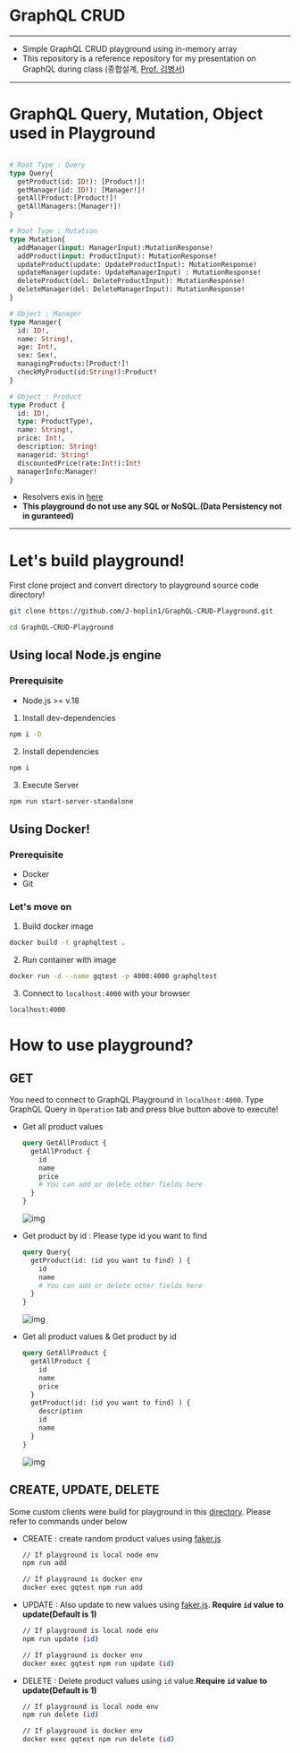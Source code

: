 GraphQL CRUD
===
***
- Simple GraphQL CRUD playground using in-memory array
- This repository is a reference repository for my presentation on GraphQL during class (종합설계, [Prof. 김병서](http://bcnlab.hongik.ac.kr/professor.html))
***
# GraphQL Query, Mutation, Object used in Playground
```graphql

# Root Type : Query
type Query{
  getProduct(id: ID!): [Product!]!
  getManager(id: ID!): [Manager!]!
  getAllProduct:[Product!]!
  getAllManagers:[Manager!]!
}

# Root Type : Mutation
type Mutation{
  addManager(input: ManagerInput):MutationResponse!
  addProduct(input: ProductInput): MutationResponse!
  updateProduct(update: UpdateProductInput): MutationResponse!
  updateManager(update: UpdateManagerInput) : MutationResponse!
  deleteProduct(del: DeleteProductInput): MutationResponse!
  deleteManager(del: DeleteManagerInput): MutationResponse!
}

# Object : Manager
type Manager{
  id: ID!,
  name: String!,
  age: Int!,
  sex: Sex!,
  managingProducts:[Product!]!
  checkMyProduct(id:String!):Product!
}

# Object : Product
type Product {
  id: ID!,
  type: ProductType!,
  name: String!,
  price: Int!,
  description: String!
  managerid: String!
  discountedPrice(rate:Int!):Int!
  managerInfo:Manager!
}

```
- Resolvers exis in [here](./src/Resolver/)
- **This playground do not use any SQL or NoSQL.(Data Persistency not in guranteed)**
***
# Let's build playground!
First clone project and convert directory to playground source code directory!
```bash
git clone https://github.com/J-hoplin1/GraphQL-CRUD-Playground.git

cd GraphQL-CRUD-Playground
```
## Using local Node.js engine

### Prerequisite

- Node.js >= v.18

1. Install dev-dependencies

```bash
npm i -D
```

2. Install dependencies

```bash
npm i
```

3. Execute Server

```bash
npm run start-server-standalone
```

## Using Docker!

### Prerequisite

- Docker
- Git

### Let's move on
1. Build docker image

```bash
docker build -t graphqltest .
```

2. Run container with image

```bash
docker run -d --name gqtest -p 4000:4000 graphqltest
```

3. Connect to `localhost:4000` with your browser

```
localhost:4000
```
# How to use playground?

## GET
You need to connect to GraphQL Playground in `localhost:4000`. Type GraphQL Query in `Operation` tab and press blue button above to execute!

- Get all product values
  ```graphql
  query GetAllProduct {
    getAllProduct {
      id
      name
      price
      # You can add or delete other fields here
    }
  }
  ```
  ![img](./img/1.png)

- Get product by id : Please type id you want to find
  ```graphql
  query Query{
    getProduct(id: (id you want to find) ) {
      id
      name
      # You can add or delete other fields here
    }
  }
  ```
  ![img](./img/2.png)

- Get all product values & Get product by id
  ```graphql
  query GetAllProduct {
    getAllProduct {
      id
      name
      price
    }
    getProduct(id: (id you want to find) ) {
      description
      id
      name
    }
  }
  ```
  ![img](./img/3.png)

## CREATE, UPDATE, DELETE
Some custom clients were build for playground in this [directory](./clients/). Please refer to commands under below 

- CREATE : create random product values using [faker.js](https://fakerjs.dev)
  ```bash
  // If playground is local node env
  npm run add

  // If playground is docker env
  docker exec gqtest npm run add
  ```

- UPDATE : Also update to new values using [faker.js](https://fakerjs.dev). **Require `id` value to update(Default is 1)**
  ```bash
  // If playground is local node env
  npm run update (id)

  // If playground is docker env
  docker exec gqtest npm run update (id)
  ```
- DELETE : Delete product values using `id` value.**Require `id` value to update(Default is 1)**
  ```bash
  // If playground is local node env
  npm run delete (id)

  // If playground is docker env
  docker exec gqtest npm run delete (id)
  ```
